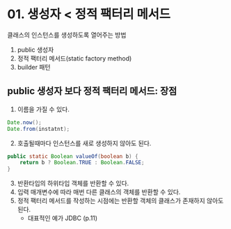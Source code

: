 # 01. 생성자 < 정적 팩터리 메서드

클래스의 인스턴스를 생성하도록 열어주는 방법

1. public 생성자
2. 정적 팩터리 메서드(static factory method)
3. builder 패턴

## public 생성자 보다 정적 팩터리 메서드: 장점

1. 이름을 가질 수 있다.

```java
Date.now();
Date.from(instatnt);
```

2. 호출될때마다 인스턴스를 새로 생성하지 않아도 된다.

```java
public static Boolean valueOf(boolean b) {
	return b ? Boolean.TRUE : Boolean.FALSE;
}
```

3. 반환타입의 하위타입 객체를 반환할 수 있다.
4. 입력 매개변수에 따라 매번 다른 클래스의 객체를 반환할 수 있다.
5. 정적 팩터리 메서드를 작성하는 시점에는 반환할 객체의 클래스가 존재하지 않아도 된다.
   * 대표적인 예가 JDBC (p.11)

 